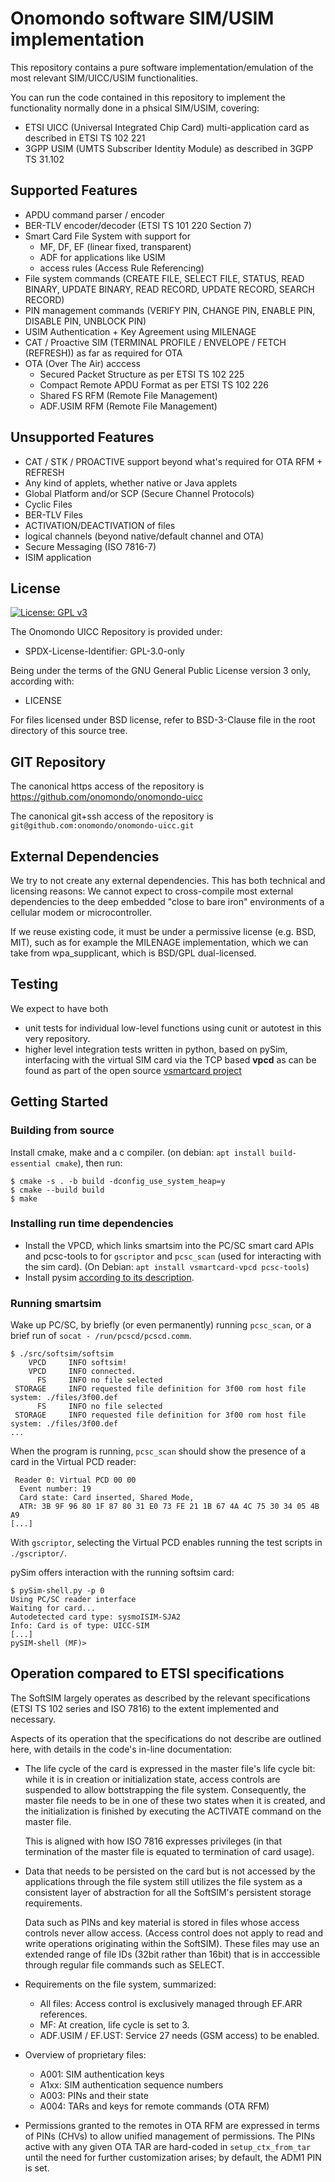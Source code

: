 Onomondo software SIM/USIM implementation
=========================================

This repository contains a pure software
implementation/emulation of the most relevant SIM/UICC/USIM functionalities.

You can run the code contained in this repository to implement the functionality
normally done in a phsical SIM/USIM, covering:

* ETSI UICC (Universal Integrated Chip Card) multi-application card as described in ETSI TS 102 221
* 3GPP USIM (UMTS Subscriber Identity Module) as described in 3GPP TS 31.102


Supported Features
------------------

* APDU command parser / encoder
* BER-TLV encoder/decoder (ETSI TS 101 220 Section 7)
* Smart Card File System with support for
  * MF, DF, EF (linear fixed, transparent)
  * ADF for applications like USIM
  * access rules (Access Rule Referencing)
* File system commands (CREATE FILE, SELECT FILE, STATUS, READ BINARY, UPDATE BINARY, READ RECORD, UPDATE RECORD, SEARCH RECORD)
* PIN management commands (VERIFY PIN, CHANGE PIN, ENABLE PIN, DISABLE PIN, UNBLOCK PIN)
* USIM Authentication + Key Agreement using MILENAGE
* CAT / Proactive SIM (TERMINAL PROFILE / ENVELOPE / FETCH (REFRESH)) as far as required for OTA
* OTA (Over The Air) acccess
  * Secured Packet Structure as per ETSI TS 102 225
  * Compact Remote APDU Format as per ETSI TS 102 226
  * Shared FS RFM (Remote File Management)
  * ADF.USIM RFM (Remote File Management)

Unsupported Features
--------------------

* CAT / STK / PROACTIVE support beyond what's required for OTA RFM + REFRESH
* Any kind of applets, whether native or Java applets
* Global Platform and/or SCP (Secure Channel Protocols)
* Cyclic Files
* BER-TLV Files
* ACTIVATION/DEACTIVATION of files
* logical channels (beyond native/default channel and OTA)
* Secure Messaging (ISO 7816-7)
* ISIM application

License
-------

[![License: GPL v3](https://img.shields.io/badge/License-GPLv3-blue.svg)](https://www.gnu.org/licenses/gpl-3.0)

The Onomondo UICC Repository is provided under:

- SPDX-License-Identifier: GPL-3.0-only

Being under the terms of the GNU General Public License version 3 only,
according with:

- LICENSE

For files licensed under BSD license, refer to BSD-3-Clause file in the root directory of this source tree.


GIT Repository
--------------

The canonical https access of the repository is https://github.com/onomondo/onomondo-uicc

The canonical git+ssh access of the repository is `git@github.com:onomondo/onomondo-uicc.git`


External Dependencies
---------------------

We try to not create any external dependencies.  This has both technical and licensing
reasons:  We cannot expect to cross-compile most external dependencies to the deep embedded
"close to bare iron" environments of a cellular modem or microcontroller.

If we reuse existing code, it must be under a permissive license (e.g. BSD, MIT), such
as for example the MILENAGE implementation, which we can take from wpa_supplicant, which is
BSD/GPL dual-licensed.


Testing
-------

We expect to have both

* unit tests for individual low-level functions using cunit or autotest in this very repository.
* higher level integration tests written in python, based on pySim, interfacing with the
  virtual SIM card via the TCP based **vpcd** as can be found as part of the open source
  [vsmartcard project](https://frankmorgner.github.io/vsmartcard/virtualsmartcard/README.html)

Getting Started
---------------

### Building from source

Install cmake, make and a c compiler.
(on debian: `apt install build-essential cmake`),
then run:

```
$ cmake -s . -b build -dconfig_use_system_heap=y
$ cmake --build build
$ make
```

### Installing run time dependencies

* Install the VPCD, which links smartsim into the PC/SC smart card APIs and pcsc-tools to for `gscriptor` and `pcsc_scan` (used for interacting with the sim card).
  (On Debian: `apt install vsmartcard-vpcd pcsc-tools`)
* Install pysim [according to its description](https://git.osmocom.org/pysim/about/).

### Running smartsim

Wake up PC/SC, by briefly (or even permanently) running `pcsc_scan`, or a brief run of `socat - /run/pcscd/pcscd.comm`.

```
$ ./src/softsim/softsim
    VPCD     INFO softsim!
    VPCD     INFO connected.
      FS     INFO no file selected
 STORAGE     INFO requested file definition for 3f00 rom host file system: ./files/3f00.def
      FS     INFO no file selected
 STORAGE     INFO requested file definition for 3f00 rom host file system: ./files/3f00.def
...
```

When the program is running, `pcsc_scan` should show the presence of a card in the Virtual PCD reader:

```
 Reader 0: Virtual PCD 00 00
  Event number: 19
  Card state: Card inserted, Shared Mode,
  ATR: 3B 9F 96 80 1F 87 80 31 E0 73 FE 21 1B 67 4A 4C 75 30 34 05 4B A9
[...]
```

With `gscriptor`, selecting the Virtual PCD enables running the test scripts in `./gscriptor/`.

pySim offers interaction with the running softsim card:

```
$ pySim-shell.py -p 0
Using PC/SC reader interface
Waiting for card...
Autodetected card type: sysmoISIM-SJA2
Info: Card is of type: UICC-SIM
[...]
pySIM-shell (MF)>
```

Operation compared to ETSI specifications
-----------------------------------------

The SoftSIM largely operates as described by the relevant specifications
(ETSI TS 102 series and ISO 7816)
to the extent implemented and necessary.

Aspects of its operation that the specifications do not describe are outlined here,
with details in the code's in-line documentation:

* The life cycle of the card is expressed in the master file's life cycle bit:
  while it is in creation or initialization state, access controls are suspended to allow bottstrapping the file system.
  Consequently, the master file needs to be in one of these two states when it is created,
  and the initialization is finished by executing the ACTIVATE command on the master file.

  This is aligned with how ISO 7816 expresses privileges (in that termination of the master file is equated to termination of card usage).

* Data that needs to be persisted on the card
  but is not accessed by the applications through the file system
  still utilizes the file system as a consistent layer of abstraction for all the SoftSIM's persistent storage requirements.

  Data such as PINs and key material is stored in files whose access controls never allow access.
  (Access control does not apply to read and write operations originating within the SoftSIM).
  These files may use an extended range of file IDs (32bit rather than 16bit) that is in acccessible through regular file commands such as SELECT.

* Requirements on the file system, summarized:

  * All files: Access control is exclusively managed through EF.ARR references.
  * MF: At creation, life cycle is set to 3.
  * ADF.USIM / EF.UST: Service 27 needs (GSM access) to be enabled.

* Overview of proprietary files:
  * A001: SIM authentication keys
  * A1xx: SIM authentication sequence numbers
  * A003: PINs and their state
  * A004: TARs and keys for remote commands (OTA RFM)

* Permissions granted to the remotes in OTA RFM are expressed in terms of PINs (CHVs) to allow unified management of permissions.
  The PINs active with any given OTA TAR are hard-coded in `setup_ctx_from_tar` until the need for further customization arises;
  by default, the ADM1 PIN is set.
